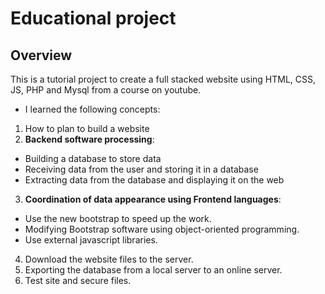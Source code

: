 # Educational project

## Overview
This is a tutorial project to create a full stacked website using HTML, CSS, JS, PHP and Mysql from a course on youtube.

- I learned the following concepts:
1. How to plan to build a website
2. **Backend software processing**:
  - Building a database to store data
  - Receiving data from the user and storing it in a database
  - Extracting data from the database and displaying it on the web
3. **Coordination of data appearance using Frontend languages**:
  - Use the new bootstrap to speed up the work.
  - Modifying Bootstrap software using object-oriented programming.
  - Use external javascript libraries.
4. Download the website files to the server.
5. Exporting the database from a local server to an online server.
6. Test site and secure files.

